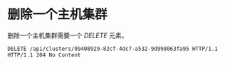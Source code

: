 # 删除一个主机集群

删除一个主机集群需要一个 *DELETE* 元素。

                
    DELETE /api/clusters/99408929-82cf-4dc7-a532-9d998063fa95 HTTP/1.1
    HTTP/1.1 204 No Content

              

